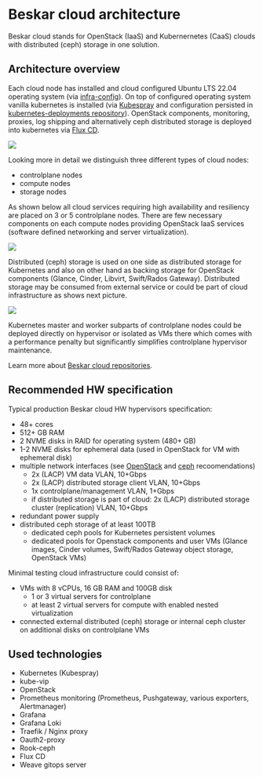 # Beskar cloud architecture

Beskar cloud stands for OpenStack (IaaS) and Kubernernetes (CaaS) clouds with distributed (ceph) storage in one solution.


## Architecture overview

Each cloud node has installed and cloud configured Ubuntu LTS 22.04 operating system (via [infra-config](https://github.com/beskar-cloud/infra-config)).
On top of configured operating system vanilla kubernetes is installed (via [Kubespray](https://github.com/kubernetes-sigs/kubespray) and configuration persisted in [kubernetes-deployments repository](https://github.com/beskar-cloud/kubernetes-deployments)).
OpenStack components, monitoring, proxies, log shipping and alternatively ceph distributed storage is deployed into kubernetes via [Flux CD](https://fluxcd.io/).

![](/docs/pictures/arch-overview-107.png)

Looking more in detail we distinguish three different types of cloud nodes:
 * controlplane nodes
 * compute nodes
 * storage nodes

As shown below all cloud services requiring high availability and resiliency are placed on 3 or 5 controlplane nodes. There are few necessary components on each compute nodes providing OpenStack IaaS services (software defined networking and server virtualization).

![](/docs/pictures/arch-external-ceph-107.png)

Distributed (ceph) storage is used on one side as distributed storage for Kubernetes and also on other hand as backing storage for OpenStack components (Glance, Cinder, Libvirt, Swift/Rados Gateway). Distributed storage may be consumed from external service or could be part of cloud infrastructure as shows next picture.

![](/docs/pictures/arch-internal-ceph-107.png)

Kubernetes master and worker subparts of controlplane nodes could be deployed directly on hypervisor or isolated as VMs there which comes with a performance penalty but significantly simplifies controlplane hypervisor maintenance.


Learn more about [Beskar cloud repositories](repositories.md).

## Recommended HW specification

Typical production Beskar cloud HW hypervisors specification:
 * 48+ cores
 * 512+ GB RAM
 * 2 NVME disks in RAID for operating system (480+ GB)
 * 1-2 NVME disks for ephemeral data (used in OpenStack for VM with ephemeral disk)
 * multiple network interfaces (see [OpenStack](https://docs.openstack.org/nova/latest/install/overview.html#example-architecture) and [ceph](https://docs.ceph.com/en/latest/rados/configuration/network-config-ref/) recoomendations)
   * 2x (LACP) VM data VLAN, 10+Gbps
   * 2x (LACP) distributed storage client VLAN, 10+Gbps
   * 1x controlplane/management VLAN, 1+Gbps
   * if distributed storage is part of cloud: 2x (LACP) distributed storage cluster (replication) VLAN, 10+Gbps
 * redundant power supply
 * distributed ceph storage of at least 100TB
   * dedicated ceph pools for Kubernetes persistent volumes
   * dedicated pools for Openstack components and user VMs (Glance images, Cinder volumes, Swift/Rados Gateway object storage, OpenStack VMs)

Minimal testing cloud infrastructure could consist of:
 * VMs with 8 vCPUs, 16 GB RAM and 100GB disk
   * 1 or 3 virtual servers for controlplane
   * at least 2 virtual servers for compute with enabled nested virtualization
 * connected external distributed (ceph) storage or internal ceph cluster on additional disks on controlplane VMs

## Used technologies
 * Kubernetes (Kubespray)
 * kube-vip
 * OpenStack
 * Prometheus monitoring (Prometheus, Pushgateway, various exporters, Alertmanager)
 * Grafana
 * Grafana Loki
 * Traefik / Nginx proxy
 * Oauth2-proxy
 * Rook-ceph
 * Flux CD
 * Weave gitops server

